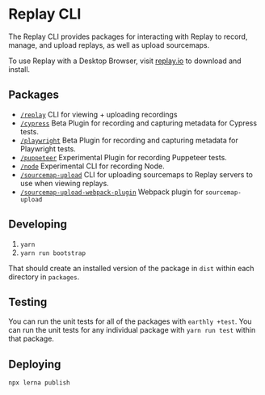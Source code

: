 # Replay CLI

The Replay CLI provides packages for interacting with Replay to record, manage, and upload replays, as well as upload sourcemaps.

To use Replay with a Desktop Browser, visit [replay.io](https://www.replay.io/) to download and install.

## Packages

- [`/replay`](./packages/replay/README.md) CLI for viewing + uploading recordings
- [`/cypress`](./packages/cypress/README.md) Beta Plugin for recording and capturing metadata for Cypress tests.
- [`/playwright`](./packages/playwright/README.md) Beta Plugin for recording and capturing metadata for Playwright tests.
- [`/puppeteer`](./packages/puppeteer/README.md) Experimental Plugin for recording Puppeteer tests.
- [`/node`](./packages/node/README.md) Experimental CLI for recording Node.
- [`/sourcemap-upload`](./packages/sourcemap-upload/README.md) CLI for uploading sourcemaps to Replay servers to use when viewing replays.
- [`/sourcemap-upload-webpack-plugin`](./packages/sourcemap-upload-webpack-plugin/README.md) Webpack plugin for `sourcemap-upload`

## Developing

1. `yarn`
2. `yarn run bootstrap`

That should create an installed version of the package in `dist` within each directory in `packages`.

## Testing

You can run the unit tests for all of the packages with `earthly +test`. You can run the unit tests for any individual package with `yarn run test` within that package.

## Deploying

`npx lerna publish`

